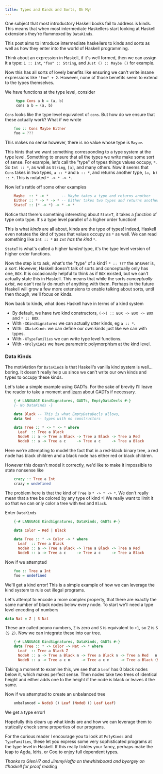 ```yaml
---
title: Types and Kinds and Sorts, Oh My!
---
```


One subject that most introductory Haskell books fail to address is kinds.
This means that when most intermediate Haskellers start looking at Haskell
extensions they're flummoxed by `DataKinds`.

This post aims to introduce intermediate haskellers to kinds and sorts
as well as how they enter into the world of Haskell programming.

Think about an expression in Haskell, if it's well formed, then we can
assign it a type: `1 :: Int`, `"foo" :: String`, and `Just () :: Maybe ()`
for example.

Now this has all sorts of lovely benefits like ensuring we can't write insane
expressions like `"foo" + 2`. However, none of those benefits seem to extend
to the types themselves.

We have functions at the type level, consider

``` haskell
     type Cons a b = (a, b)
     cons a b = (a, b)
```

`Cons` looks like the type level equivalent of `cons`. But how
do we ensure that these actually work? What if we wrote

``` haskell
    foo :: Cons Maybe Either
    foo = ???
```

This makes no sense however, there is no value whose type is `Maybe`.

This hints that we want something corresponding to a type system at the type level.
Something to ensure that all the types we write make some sort of sense. For example,
let's call the "type" of types things values occupy, `*`. So `Int :: *`,
as well as `String`, `[a]`, and many others. Now it seems that `Cons` takes in two types,
`a :: *` and `b :: *`, and returns another type, `(a, b) :: *`. This is notated `* -> * -> *`.

Now let's rattle off some other examples

``` haskell
    Maybe  :: * -> *      -- Maybe takes a type and returns another
    Either :: * -> * -> * -- Either takes two types and returns another
    StateT :: (* -> *) -> * -> *
```

Notice that there's something interesting about `StateT`, it takes a *function* of
type onto type. It's a type level parallel of a higher order function!

This is what *kinds* are all about, kinds are the type of types! Indeed, Haskell
even notates the kind of types that values occupy as `*` as well. We can read something like
`Int :: *` as *`Int` has the kind `*`*.

`StateT` is what's called a higher *kinded* type, it's the type level
version of higher order functions.

Now the step is to ask, what's the "type" of a kind? `* :: ???` the answer
is, a *sort*. However, Haskell doesn't talk  of sorts and conceptually only has one,
`BOX`. It is occasionally helpful to think as if `BOX` existed,
but we can't actually state this in Haskell. This means that while the sorts
*conceptually exist*, we can't really do much of anything with them.
Perhaps in the future Haskell will grow a few more extensions to enable
talking about sorts, until then though, we'll focus on kinds.

Now back to kinds, what does Haskell have in terms of a kind system

 - By default, we have two kind constructors, `(->) :: BOX -> BOX -> BOX` and `* :: BOX`.
 - With `-XKindSignatures` we can actually utter kinds, eg `a :: *`.
 - With `-XDataKinds` we can define our own kinds just like we can with types.
 - With `-XTypeFamilies` we can write type level functions.
 - With `-XPolyKinds` we have parametric polymorphism at the kind level.

### Data Kinds
The motiviation for `DataKind`s is that Haskell's vanilla kind system is
well... boring. It doesn't really help us since we can't write our own kinds and
types to occupy these kinds.

Let's take a simple example using GADTs. For the sake of brevity
I'll leave the reader to take a moment and [learn](http://www.haskell.org/haskellwiki/GADTs_for_dummies)
about GADTs if necessary.

``` haskell
    {-# LANGUAGE KindSignatures, GADTs, EmptyDataDecls #-}
    {- No DataKinds -}

    data Black -- This is what EmptyDataDecls allows,
    data Red   -- types with no constructors
    
    data Tree :: * -> * -> * where
      Leaf  :: Tree a Black
      NodeR :: a -> Tree a Black -> Tree a Black -> Tree a Red
      NodeB :: a -> Tree a c     -> Tree a c     -> Tree a Black
```

Here we're attempting to model the fact that in a red-black binary tree,
a red node has black children and a black node has either red or black children.

However this doesn't model it correctly, we'd like to make it impossible to state
nonsense like

``` haskell
    crazy :: Tree a Int
    crazy = undefined
```

The problem here is that the kind of `Tree` is `* -> * -> *`. We
don't really mean that a tree be colored by any type of kind `*`!
We really want to limit it so that we can only color a tree with `Red`
and `Black`.


Enter `DataKinds`

``` haskell
    {-# LANGUAGE KindSignatures, DataKinds, GADTs #-}

    data Color = Red | Black
    
    data Tree :: * -> Color -> * where
      Leaf  :: Tree a Black
      NodeR :: a -> Tree a Black -> Tree a Black -> Tree a Red
      NodeB :: a -> Tree a c     -> Tree a c     -> Tree a Black
```

Now if we attempted

``` haskell
    foo :: Tree a Int
    foo = undefined
```

We'll get a kind error! This is a simple example of how we can leverage the kind system
to rule out illegal programs.

Let's attempt to encode a more complex property, that there are exactly the same number
of black nodes below every node. To start we'll need a type level encoding of numbers

``` haskell
data Nat = Z | S Nat
```

These are called peano numbers, `Z` is zero and `S` is equivalent to `+1`, so 2 is `S (S Z)`.
Now we can integrate these into our tree.

``` haskell
    {-# LANGUAGE KindSignatures, DataKinds, GADTs #-}
    data Tree :: * -> Color -> Nat -> * where
      Leaf  :: Tree a Black Z
      NodeR :: a -> Tree a Black n -> Tree a Black n -> Tree a Red   n
      NodeB :: a -> Tree a c n     -> Tree a c n     -> Tree a Black (S n)
```

Taking a moment to examine this, we see that a `Leaf` has 0 black nodes below it,
which makes perfect sense. Then nodes take two trees of identical height and either
adds one to the height if the node is black or leaves it the same.

Now if we attempted to create an unbalanced tree

``` haskell
    unbalanced = NodeB () Leaf (NodeB () Leaf Leaf)
```

We get a type error!

Hopefully this clears up what kinds are and how we can leverage them to
statically check some properties of our programs.

For the curious reader I encourage you to look at `PolyKinds` and `TypeFamilies`,
these let you express some very sophisticated programs at the type level in Haskell.
If this really tickles your fancy, perhaps make the leap to Agda, Idris, or Coq to enjoy
full dependent types.

*Thanks to GlenH7 and JimmyHoffa on thewhiteboard and byorgey on #haskell for proof reading*
